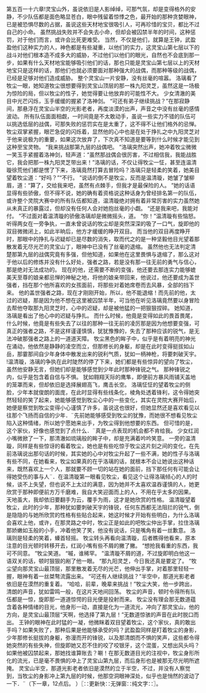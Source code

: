 第五百一十六章!灵宝山外，虽说依旧是人影绰绰，可那气氛，却是变得格外的安静，不少队伍都是面色略显苍白，眼中残留着惊悸之色，最开始的那种贪婪眼神，已是被恐惧尽数的占据，虽说这些天材地宝很吸引人，可再珍惜的宝贝，都比不过自己的小命。
虽然挑战失败并不会失去小命，但却会被囚禁半年的时间，这种惩罚，对于他们而言，或许会比死更难受。
当然，不仅是他们，就算是王钟，武盈盈他们这种实力的人，神色都是有些凝重，以他们的实力，这灵宝山第七层以下的战斗对他们根本造不成多大的威胁，不过他们以他们的眼光，自然也不会底到那一步，如果有什么天材地宝能够吸引他们的话，那也只能是灵宝山第七层以上的天材地宝只是这样的话，那他们也就必须要面对那种强大的战偶，而那种等级的战偶，已经是足够对他们造成威胁。
整个灵宝山一片安静，没有丝毫的喧嚣。
洛璃看了牧尘一眼，她知道牧尘很想要得到灵宝山顶层的那一株九阳灵芝，虽然这是一场极为惊险的局，但以牧尘的性子，她觉得要让他放弃的可能性不大。
少女清澈的美目中光芒闪烁，玉手缓缓的握紧了洛神剑。
“可还有弟子继续挑战？”在那寂静间，那悬浮在灵宝山半空的光影老者，再度淡漠的出声，声音之中没有丝毫的感情波动。
所有队伍面面相觑，一时间竟是不太敢动手，虽说一些实力不错的队伍可以挑选低层的战偶，可那失败的惩罚实在是太重了，这不得不让他们格外的忌惮。
牧尘双掌紧握，眼芒急促的闪烁着，显然他的心中也是在处于挣扎之中九阳灵芝对于他来说极为的重要，如果这次放弃了，下次真不知道是要等到什么时候才能见到这种至宝灵物。
“我来挑战那第九层的战偶吧。
”洛璃突然出声，她冲着牧尘微微一笑玉手紧握着洛神剑，轻声道：“虽然那战偶会很厉害，不过相信我，我能战胜它，我会把那一株九阳灵芝带出来！”洛璃的话，不仅让得牧尘一怔，甚至连温清璇徐荒他们都是愣了下来，洛璃竟然打算去冒险吗？洛璃只是轻柔的笑着，她美目望着牧尘道：“好吗？”“不行。
”说话的倒不是牧尘，反而是温清璇，她皱了皱柳眉，道：“算了，交给我来吧，虽然有点棘手，但我才是最保险的人。
”她的话语显得有些骄傲，但不得不说，她的确有着资格说这种话身为曾经排名第一的队伍，或许整个灵院大赛中的所有队伍都知道，温清璇绝对拥有着非常厉害的实力虽然她从未真正的暴露过，但却没有任何人会对她抱丝毫的小觑。
“还是我来吧，我能对付。
”不过面对着温清璇的骄傲洛璃却是微微摇头，道。
“你！”温清璇有些恼怒。
听得两女在一旁争执，一直未曾说话的牧尘却是突然深深的吸了一口气，旋即他的双目微微闭上，如此半晌后，他方才缓缓的睁开双目。
而当他的双目再度睁开时，那眼中的挣扎与迟疑却已是尽数的消失，取而代之的是一种坚毅他目光望着那散发着无尽光芒的灵宝山丁，眼神中已没有了丝毫的退缩。
虽然他也无法判定清楚那第九层的战偶究竟有多强，但他知道，如果他在这里畏惧与退缩了，那么这对于他以后的修炼并没有什么好处，强者之路，若是没有那一往无前的勇气与信心，那是绝对无法成功的。
现在的他，还需要不断的变强，他还要去那连实力能够媲美天至尊的娘亲都忌惮的神秘之地，将他的娘亲带回来，他说过，他还要成为盖世强者，挡在那个他所喜欢的女孩面前，将那些对着她席卷而去风暴，全部的挡下来。
他的盖世强者之路，现在才刚刚开始，所以，他不能退缩！而先前的他，太过的迟疑，那是因为他不想在这里被囚禁半年，可当他在听见洛璃竟然要以身冒险去帮他夺取那九阳灵芝时，心中的迟疑，却是被他猛的一把狠狠捏碎。
她知道，洛璃是看出了他心中的迟疑与挣扎。
而什么时候，他竟是变得如此的畏首畏尾，什么时候，他竟是有些失去了以往的那种一往无前的凌厉那是因为他想要变强，可真正的强者之路，不是这样谨谨慎慎，犹犹豫豫的，失去了那种应该的锐气，是无法冲破那强者之路上的一道道天障。
牧尘黑色的眸子中，似乎是有着明亮的神光在涌动，他依然是静静的凌空而立，但那修长的身躯，却是在此时变得挺拔如山岳，那霎那间自少年身体中散发出来的锐利气质，犹如一柄神枪，将要刺破天宇。
!温清璇，洛璃的争执在此时陡然的停了下来，她们都是有些惊异的望向了牧尘，虽然他安静无言，但她们却是能够感觉到少年此时那种锋锐之气。
那种锋锐之内，似乎是包含着自信与不惧。
犹如翱翔天际的鹰隼，即便前方暴风雨铺天盖地的笼罩而来，但却依旧是选择展翅高飞，鹰击长空。
洛璃怔怔的望着牧尘的侧脸，少年本就俊朗的面庞，在此时显得有些线条化，棱角处透着锋利，这令得她突然轻轻的笑了起来，她能够感觉到牧尘心中的一些变化，其实在灵院大赛开始后，她便是察觉到牧尘变得小心谨慎了许多，虽说这也很好，但她显然还是喜欢看见以往那个飞扬而自信的少年．¨先前她能够感受到牧尘的犹豫，而她很不想看见牧尘陷入这种情绪，所以她宁愿她来出手，为牧尘得到他想要的东西。
但可惜的是，这个家伙，好像也感觉到了点什么．¨真是一点表现的机会都不肯给我。
少女红润小嘴微掀了一下，那清澈如琉璃般的眸子中，却是充满着吟吟笑意。
一旁的温清璇，同样是有些惊讶的看着牧尘，她也是有些吃惊于牧尘这片刻之间的变化，在先前洛璃说出那句话的时候，其实她的心中对牧尘升起了一些不满，她的性子与洛璃有些不同，在她看来，牧尘如果真的在乎洛璃的话，就根本不会让她说出这种话来，既然喜欢上一个人，那就要不顾一切的站在她的面前，挡下那任何有可能会让得她受伤的事与人¨．在温清璇第一眼看见牧尘，看见这个让得洛璃倾心的人的时候，谈不上失望，但也说不上太过的满意，因为她并不太喜欢温吞谨慎的人，她更欣赏于那种即便前方万千磨难，我自大笑迎面而上的人，不用在乎太多的因果。
天地虽大，我却依旧要翻手为云，覆手为雨，这才是她欣赏的性格。
温清璇望着牧尘，此时的少年，那种犹如要刺破天宇的锋锐，任何东西都无法阻拦的锐气，倒是隐隐的与她所欣赏的性格有些贴合起来，她这时候才开始有些明白，为什么洛璃会喜欢上他，或许，在那灵路之中时，牧尘正是如此的吧牧尘仲出手掌，拉住洛璃那娇嫩如玉般的小手，冲着他笑了笑，他没有说话，只是嘴角有着一丝歉意。
洛璃则是轻柔的笑着，螓首轻摇。
牧尘转头再看向温清璇，后者瞧得他看来，原本注意的目光顿时转移开去，红润小嘴有些不屑的撇了撇。
“想抢我看重的东西，我可不同意。
”牧尘笑道。
“嘁，谁稀罕。
”温清璇不屑的道，不过旋即明白他这一语双关的话，顿时狠狠的剐了他一眼。
“那九阳灵芝，今日我还真是要定了。
”牧尘望向那灵宝山最顶层，那里散发着无尽的光芒，他伸出手掌，对着那里轻轻一握，眼神有着一丝桀骜流露出来。
“可还有人继续挑战？”半空中，那道光影老者依旧是在漠然的重复着。
“哈哈，前辈，晚辈来挑战！”牧尘大笑，他一步跨出，清朗的声音，犹如雷鸣一般，在这片天地间回荡。
牧尘的声音，顿时令得所有队伍都是一惊，旋即那一道道惊愕的目光便是投射而来。
牧尘没有理会那无数道蕴含着各种情绪的目光，他身形一动，直接是化为一道流光，冲向了那灵宝山，他的方向，是灵宝山最顶层“天啊，他选择了第九层！”无数道惊骇的声音在此时脱口而出。
王钟的眼神在此时猛的一凝，他微眯着双目望着牧尘，这个家伙，真的敢出手吗？如果失败了，那种后果是他能够承受的吗？武盈盈同样是盯着牧尘的身影，少年那修长挺拔的身躯，弥漫而开的锋锐，以及那清朗而不惧的笑声，这些都令得她突然的有些失神，但旋即她又忍不住的咬了咬银牙，这个混蛋，又想出风头吗？如果他被囚禁起来，那她找谁算账去？唰！在那无数道目光的注视中，牧尘身形所化的流光，已是毫不畏惧的冲上了灵宝山第九层，而后身形也是被那无尽光明所遮掩。
灵宝山半空，那道光影老者依旧是漠然的立于半空，不过，并没有人察觉到，当牧尘的身影冲上第九层的时候，他那空洞眼神深处，似乎也是悄然的波动了一下．¨（下一章，12点后。
）〖∷更新快∷无弹窗∷纯文字∷〗。
